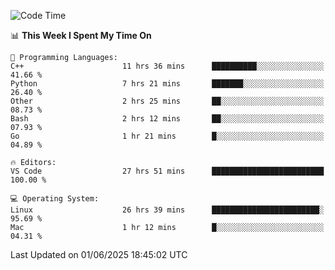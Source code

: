 
<!--START_SECTION:waka-->
![Code Time](http://img.shields.io/badge/Code%20Time-3%2C475%20hrs%2025%20mins-blue)

📊 **This Week I Spent My Time On** 

```text
💬 Programming Languages: 
C++                      11 hrs 36 mins      ██████████░░░░░░░░░░░░░░░   41.66 % 
Python                   7 hrs 21 mins       ███████░░░░░░░░░░░░░░░░░░   26.40 % 
Other                    2 hrs 25 mins       ██░░░░░░░░░░░░░░░░░░░░░░░   08.73 % 
Bash                     2 hrs 12 mins       ██░░░░░░░░░░░░░░░░░░░░░░░   07.93 % 
Go                       1 hr 21 mins        █░░░░░░░░░░░░░░░░░░░░░░░░   04.89 % 

🔥 Editors: 
VS Code                  27 hrs 51 mins      █████████████████████████   100.00 % 

💻 Operating System: 
Linux                    26 hrs 39 mins      ████████████████████████░   95.69 % 
Mac                      1 hr 12 mins        █░░░░░░░░░░░░░░░░░░░░░░░░   04.31 % 
```


 Last Updated on 01/06/2025 18:45:02 UTC
<!--END_SECTION:waka-->

